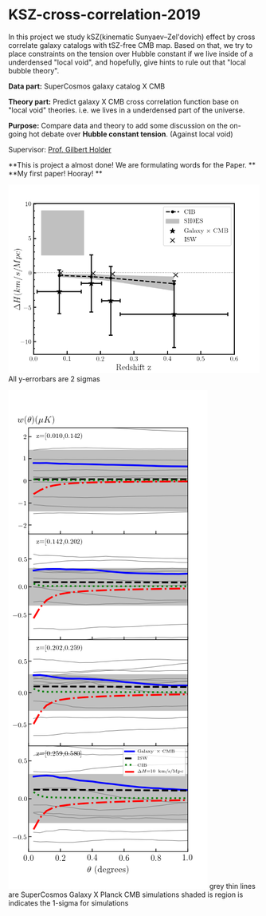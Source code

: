 # KSZ-cross-correlation-2019

In this project we study kSZ(kinematic Sunyaev–Zel'dovich) effect by cross correlate galaxy catalogs with tSZ-free CMB map. Based on that, we try to place constraints on the tension over Hubble constant if we live inside of a underdensed "local void", and hopefully, give hints to rule out that "local bubble theory".

**Data part:** SuperCosmos galaxy catalog X CMB

**Theory part:** Predict galaxy X CMB cross correlation function base on "local void" theories. i.e. we lives in a underdensed part of the universe.

**Purpose:** Compare data and theory to add some discussion on the on-going hot debate over **Hubble constant tension**. (Against local void)

Supervisor: [Prof. Gilbert Holder](https://physics.illinois.edu/people/directory/profile/gholder)

**This is project a almost done! We are formulating words for the Paper. **
**My first paper! Hooray! **


![](plot/Delta_H.png)
All y-errorbars are 2 sigmas




![](plot/correlation.png)
grey thin lines are SuperCosmos Galaxy X Planck CMB simulations
shaded is region is indicates the 1-sigma for simulations
